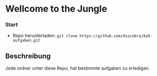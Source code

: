 # Wellcome to the Jungle

### Start
- Repo herunterladen: `git clone https://github.com/dszcobra/Azb-aufgaben.git`

## Beschreibung
Jede ordner unter diese Repo, hat bestimmte aufgaben zu erledigen.